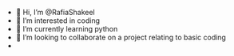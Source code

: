 - 👋 Hi, I’m @RafiaShakeel
- 👀 I’m interested in coding
- 🌱 I’m currently learning python
- 💞️ I’m looking to collaborate on a project relating to basic coding
- 
